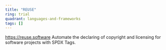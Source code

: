 ```yaml
---
title: "REUSE"
ring: trial
quadrant: languages-and-frameworks
tags: []
---
```

https://reuse.software
Automate the declaring of copyright and licensing for software projects with SPDX Tags.
